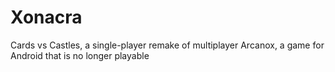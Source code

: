 # Xonacra
Cards vs Castles, a single-player remake of multiplayer Arcanox, a game for Android that is no longer playable
